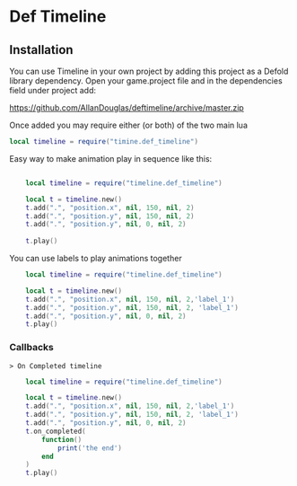 # Def Timeline

## Installation

You can use Timeline in your own project by adding this project as a Defold library dependency. Open your game.project file and in the dependencies field under project add:

https://github.com/AllanDouglas/deftimeline/archive/master.zip

Once added you may require either (or both) of the two main lua

```lua
local timeline = require("timine.def_timeline")
```

Easy way to make animation play in sequence 
like this:

```lua

    local timeline = require("timeline.def_timeline")

    local t = timeline.new()
	t.add(".", "position.x", nil, 150, nil, 2)
	t.add(".", "position.y", nil, 150, nil, 2)
	t.add(".", "position.y", nil, 0, nil, 2)
	
	t.play()
```

You can use labels to play animations together


```lua
    local timeline = require("timeline.def_timeline")

    local t = timeline.new()
	t.add(".", "position.x", nil, 150, nil, 2,'label_1')
	t.add(".", "position.y", nil, 150, nil, 2, 'label_1')
	t.add(".", "position.y", nil, 0, nil, 2)	
	t.play()
```

### Callbacks
    > On Completed timeline

```lua
    local timeline = require("timeline.def_timeline")

    local t = timeline.new()
	t.add(".", "position.x", nil, 150, nil, 2,'label_1')
	t.add(".", "position.y", nil, 150, nil, 2, 'label_1')
	t.add(".", "position.y", nil, 0, nil, 2)
	t.on_completed(
		function()
			print('the end')
		end
	)
	t.play()


```

